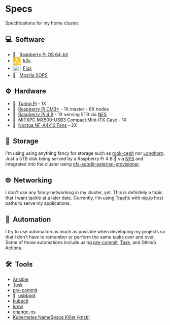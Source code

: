 # Specs

Specifications for my home cluster.

## :computer:&nbsp; Software

- :strawberry:&nbsp;&nbsp; [Raspberry Pi OS 64-bit](./operating-system.md)
- <img src="../assets/images/k3s.png" width="24" height="24"
  style="vertical-align:middle"/>&nbsp; [k3s](https://k3s.io/)
- <img src="https://github.com/fluxcd/flux2/raw/gh-pages/_files/flux-icon.svg"
  width="24" height="24" style="vertical-align:middle"/>&nbsp; [Flux](https://toolkit.fluxcd.io/)
- :key:&nbsp;&nbsp; [Mozilla SOPS](./sops.md)

## :gear:&nbsp; Hardware

- :1234:&nbsp; [Turing Pi](https://turingpi.com/) - 1X
- :strawberry:&nbsp; [Raspberry Pi CM3+][CM3+] - 1X master - 6X nodes
- :strawberry:&nbsp; [Raspberry Pi 4 B][RPi4] - 1X serving 5TB via [NFS]
- :briefcase:&nbsp; [MITXPC MX500-USB3 Compact Mini-ITX Case][case] - 1X
- :ice_cube:&nbsp; [Noctua NF-A4x10 Fans][fans] - 2X

## :floppy_disk:&nbsp; Storage

I'm using using anything fancy for storage such as [rook-ceph] nor [Longhorn].
Just a 5TB disk being served by a Raspberry Pi 4 B :strawberry:&nbsp;via [NFS]
and integrated into the cluster using [nfs-subdir-external-provisioner][nfs].

## :globe_with_meridians:&nbsp; Networking

I don't use any fancy networking in my cluster, yet. This is definitely
a topic that I want tackle at a later date. Currently, I'm using
[Traefik] with [nip.io] host paths to serve my applications.

## :robot:&nbsp; Automation

I try to use automaiton as much as possible when developing my projects
so that I don't have to remember or perform the same tasks over and over.
Some of those automations include using [pre-commit], [Task], and GitHub
Actions.

## :hammer_and_wrench:&nbsp; Tools

- [Ansible](https://www.ansible.com/)
- [Task]
- [pre-commit]
- :electric_plug:&nbsp; [usbboot](https://github.com/raspberrypi/usbboot)
- [kubectl](https://kubernetes.io/docs/reference/kubectl/kubectl/)
- [krew](https://krew.sigs.k8s.io/)
- [change-ns](https://github.com/juanvallejo/kubectl-ns)
- [Kubernetes NameSpace Killer (knsk)][knsk]

[RPiOS]: https://downloads.raspberrypi.org/raspios_arm64/images/
[CM3+]: https://www.raspberrypi.org/products/compute-module-3-plus/
[RPi4]: https://www.raspberrypi.org/products/raspberry-pi-4-model-b/
[case]: https://www.amazon.com/gp/product/B0728DX73X/
[fans]: https://www.amazon.com/gp/product/B00NEMGCIA/
[Traefik]: https://traefik.io/
[nip.io]: https://nip.io/
[nfs]: https://github.com/kubernetes-sigs/nfs-subdir-external-provisioner
[rook-ceph]: https://rook.io/
[Longhorn]: https://longhorn.io/
[pre-commit]: https://pre-commit.com/
[Task]: https://github.com/go-task/task
[NFS]: https://en.wikipedia.org/wiki/Network_File_System
[knsk]: https://github.com/thyarles/knsk
